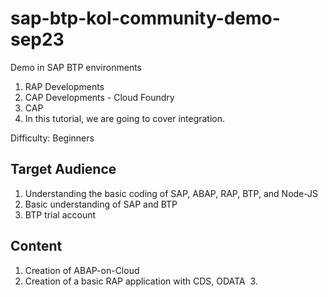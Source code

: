 # sap-btp-kol-community-demo-sep23
Demo in SAP BTP environments
1. RAP Developments
2. CAP Developments - Cloud Foundry
3. CAP 
1. In this tutorial, we are going to cover integration.


Difficulty: Beginners

## Target Audience
1. Understanding the basic coding of SAP, ABAP, RAP, BTP, and Node-JS
2. Basic understanding of SAP and BTP
4. BTP trial account

## Content
1. Creation of ABAP-on-Cloud 
2. Creation of a basic RAP application with CDS, ODATA 
3. 


